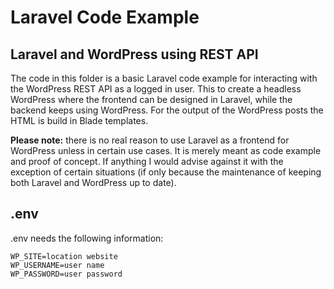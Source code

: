 # Laravel Code Example

## Laravel and WordPress using REST API

The code in this folder is a basic Laravel code example for interacting with the WordPress REST API as a logged in user. 
This to create a headless WordPress where the frontend can be designed in Laravel, while the backend keeps using WordPress. For the output of the WordPress posts the HTML is build in Blade templates.


**Please note:** there is no real reason to use Laravel as a frontend for WordPress unless in certain use cases. It is merely meant as code example and proof of concept. If anything I would advise against it with the exception of certain situations (if only because the maintenance of keeping both Laravel and WordPress up to date). 

## .env

.env needs the following information: 

```
WP_SITE=location website
WP_USERNAME=user name
WP_PASSWORD=user password
```



